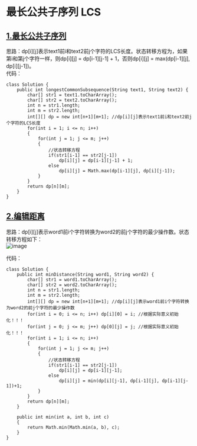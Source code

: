 # 最长公共子序列 LCS

## [1.最长公共子序列](https://leetcode.cn/problems/longest-common-subsequence/description/)
思路：dp[i][j]表示text1前i和text2前j个字符的LCS长度。状态转移方程为，如果第i和第j个字符一样，则dp[i][j] = dp[i-1][j-1] + 1，否则dp[i][j] = max(dp[i-1][j], dp[i][j-1])。     
代码：
```
class Solution {
    public int longestCommonSubsequence(String text1, String text2) {
        char[] str1 = text1.toCharArray();
        char[] str2 = text2.toCharArray();
        int n = str1.length;
        int m = str2.length;
        int[][] dp = new int[n+1][m+1]; //dp[i][j]表示text1前i和text2前j个字符的LCS长度
        for(int i = 1; i <= n; i++)
        {
            for(int j = 1; j <= m; j++)
            {
                //状态转移方程
                if(str1[i-1] == str2[j-1])
                    dp[i][j] = dp[i-1][j-1] + 1;
                else
                    dp[i][j] = Math.max(dp[i-1][j], dp[i][j-1]);
            }
        }
        return dp[n][m];
    }
}
```

## [2.编辑距离](https://leetcode.cn/problems/edit-distance/description/)
思路：dp[i][j]表示word1前i个字符转换为word2的前j个字符的最少操作数。状态转移方程如下：   
![image](https://github.com/user-attachments/assets/102dd6bd-f89d-45b7-bfe9-645ca554dae9)

代码：
```
class Solution {
    public int minDistance(String word1, String word2) {
        char[] str1 = word1.toCharArray();
        char[] str2 = word2.toCharArray();
        int n = str1.length;
        int m = str2.length;
        int[][] dp = new int[n+1][m+1]; //dp[i][j]表示word1前i个字符转换为word2的前j个字符的最少操作数 
        for(int i = 0; i <= n; i++) dp[i][0] = i; //根据实际意义初始化！！！
        for(int j = 0; j <= m; j++) dp[0][j] = j; //根据实际意义初始化！！！
        for(int i = 1; i <= n; i++)
        {
            for(int j = 1; j <= m; j++)
            {
                //状态转移方程
                if(str1[i-1] == str2[j-1])
                    dp[i][j] = dp[i-1][j-1];
                else
                    dp[i][j] = min(dp[i][j-1], dp[i-1][j], dp[i-1][j-1])+1;
            }
        }
        return dp[n][m];
    }

    public int min(int a, int b, int c)
    {
        return Math.min(Math.min(a, b), c);
    }
}
```
